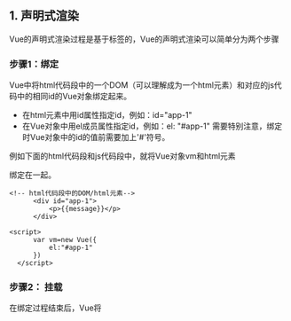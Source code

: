   ## 1. 声明式渲染

  Vue的声明式渲染过程是基于标签的，Vue的声明式渲染可以简单分为两个步骤

  ### 步骤1：绑定

  Vue中将html代码段中的一个DOM（可以理解成为一个html元素）和对应的js代码中的相同id的Vue对象绑定起来。
  + 在html元素中用id属性指定id，例如：id="app-1"
  + 在Vue对象中用el成员属性指定id，例如：el: "#app-1"
  需要特别注意，绑定时Vue对象中的id的值前需要加上'#'符号。
  
  例如下面的html代码段和js代码段中，就将Vue对象vm和html元素<div>绑定在一起。

  ```
  <!-- html代码段中的DOM/html元素-->
        <div id="app-1">
            <p>{{message}}</p>
        </div>
  ```
  
  ```
  <script>
        var vm=new Vue({
            el:"#app-1"
        })
    </script>
  ```


  ### 步骤2： 挂载

  在绑定过程结束后，Vue将
